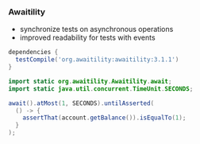 ### Awaitility
- synchronize tests on asynchronous operations
- improved readability for tests with events

``` groovy
dependencies {
  testCompile('org.awaitility:awaitility:3.1.1')
}
```

``` java
import static org.awaitility.Awaitility.await;
import static java.util.concurrent.TimeUnit.SECONDS;

await().atMost(1, SECONDS).untilAsserted(
  () -> {
    assertThat(account.getBalance()).isEqualTo(1);
  }
);
```